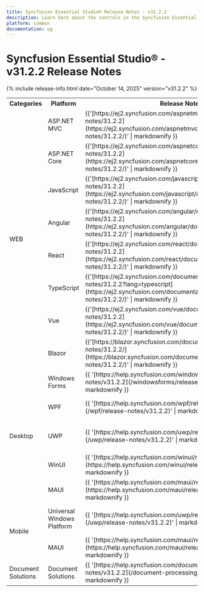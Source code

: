 ```yaml
---
title: Syncfusion Essential Studio® Release Notes - v31.2.2
description: Learn here about the controls in the Syncfusion Essential Studio® 2025 Volume 3 SP Release - Release Notes - v31.2.2
platform: common
documentation: ug
---
```


# Syncfusion Essential Studio® - v31.2.2 Release Notes

{% include release-info.html date="October 14, 2025"   version="v31.2.2" %} 


<table>
<tr>
<th>
Categories</th><th>
Platform</th><th>
Release Notes</th><th>
Read Me</th></tr>
<tr>
<td rowspan="8">
WEB 
</td>
<td>
ASP.NET MVC
</td>
<td>{{'[https://ej2.syncfusion.com/aspnetmvc/documentation/release-notes/31.2.2](https://ej2.syncfusion.com/aspnetmvc/documentation/release-notes/31.2.2/)' | markdownify }}
</td>
<td>{{'[http://files2.syncfusion.com/Installs/v31.2.2/ReadMe/web/ASPMVC.html](http://files2.syncfusion.com/Installs/v31.2.2/ReadMe/web/ASPMVC.html)' | markdownify }}
</td>
</tr>
<tr>
<td>
ASP.NET Core	
</td>
<td>{{'[https://ej2.syncfusion.com/aspnetcore/documentation/release-notes/31.2.2](https://ej2.syncfusion.com/aspnetcore/documentation/release-notes/31.2.2/)' | markdownify }}
</td>
<td>{{'[http://files2.syncfusion.com/Installs/v31.2.2/ReadMe/web/ASPNETCORE.html](http://files2.syncfusion.com/Installs/v31.2.2/ReadMe/web/ASPNETCORE.html)' | markdownify }}
</td>
</tr>
<tr>
<td>
JavaScript
</td>
<td>{{'[https://ej2.syncfusion.com/javascript/documentation/release-notes/31.2.2](https://ej2.syncfusion.com/javascript/documentation/release-notes/31.2.2/)' | markdownify }}
</td>
<td>{{'[http://files2.syncfusion.com/Installs/v31.2.2/ReadMe/web/JavaScript.html](http://files2.syncfusion.com/Installs/v31.2.2/ReadMe/web/JavaScript.html)' | markdownify }}
</td>
</tr>
<tr>
<td>
Angular
</td>
<td>{{'[https://ej2.syncfusion.com/angular/documentation/release-notes/31.2.2](https://ej2.syncfusion.com/angular/documentation/release-notes/31.2.2/)' | markdownify }}
</td>
<td>{{'[http://files2.syncfusion.com/Installs/v31.2.2/ReadMe/web/Angular.html](http://files2.syncfusion.com/Installs/v31.2.2/ReadMe/web/Angular.html)' | markdownify }}
</td>
</tr>
<tr>
<td>
React
</td>
<td>{{'[https://ej2.syncfusion.com/react/documentation/release-notes/31.2.2](https://ej2.syncfusion.com/react/documentation/release-notes/31.2.2/)' | markdownify }}
</td>
<td>{{'[http://files2.syncfusion.com/Installs/v31.2.2/ReadMe/web/React.html](http://files2.syncfusion.com/Installs/v31.2.2/ReadMe/web/React.html)' | markdownify }}
</td>
</tr>
<tr>
<td>
TypeScript
</td>
<td>{{'[https://ej2.syncfusion.com/documentation/release-notes/31.2.2?lang=typescript](https://ej2.syncfusion.com/documentation/release-notes/31.2.2/)' | markdownify }}
</td>
<td>{{'[http://files2.syncfusion.com/Installs/v31.2.2/ReadMe/web/TypeScript.html](http://files2.syncfusion.com/Installs/v31.2.2/ReadMe/web/TypeScript.html)' | markdownify }}
</td>
</tr>
<tr>
<td>
Vue
</td>
<td>{{'[https://ej2.syncfusion.com/vue/documentation/release-notes/31.2.2](https://ej2.syncfusion.com/vue/documentation/release-notes/31.2.2/)' | markdownify }}
</td>
<td>{{'[http://files2.syncfusion.com/Installs/v31.2.2/ReadMe/web/Vue.html](http://files2.syncfusion.com/Installs/v31.2.2/ReadMe/web/Vue.html)' | markdownify }}
</td>
</tr>
<tr>
<td>
Blazor
</td>
<td>{{'[https://blazor.syncfusion.com/documentation/release-notes/31.2.2/](https://blazor.syncfusion.com/documentation/release-notes/31.2.2/)' | markdownify }}
</td>
<td>{{'[http://files2.syncfusion.com/Installs/v31.2.2/ReadMe/web/Blazor.html](http://files2.syncfusion.com/Installs/v31.2.2/ReadMe/web/Blazor.html)' | markdownify }}
</td>
</tr>
<tr>
<td rowspan="5">
Desktop
</td>
<td>
Windows Forms
</td>
<td>{{ '[https://help.syncfusion.com/windowsforms/release-notes/v31.2.2](/windowsforms/release-notes/v31.2.2)' | markdownify }}
</td>
<td>{{ '[http://files2.syncfusion.com/Installs/v31.2.2/ReadMe/WindowsForms.html](http://files2.syncfusion.com/Installs/v31.2.2/ReadMe/WindowsForms.html)' | markdownify }}
</td>
</tr>
<tr>
<td>
WPF
</td>
<td>{{ '[https://help.syncfusion.com/wpf/release-notes/v31.2.2](/wpf/release-notes/v31.2.2)' | markdownify }}
</td>
<td>{{ '[http://files2.syncfusion.com/Installs/v31.2.2/ReadMe/WPF.html](http://files2.syncfusion.com/Installs/v31.2.2/ReadMe/WPF.html)' | markdownify }}
</td>
</tr>
<tr>
<td>
UWP
</td>
<td>{{ '[https://help.syncfusion.com/uwp/release-notes/v31.2.2](/uwp/release-notes/v31.2.2)' | markdownify }}
</td>
<td>{{ '[http://files2.syncfusion.com/Installs/v31.2.2/ReadMe/UniversalWindows.html](http://files2.syncfusion.com/Installs/v31.2.2/ReadMe/UniversalWindows.html)' | markdownify }}
</td>
</tr>
<tr>
<td>
WinUI
</td>
<td>{{ '[https://help.syncfusion.com/winui/release-notes/v31.2.2](https://help.syncfusion.com/winui/release-notes/v31.2.2)' | markdownify }}
</td>
<td>{{ '[http://files2.syncfusion.com/Installs/v31.2.2/ReadMe/WinUI.html](http://files2.syncfusion.com/Installs/v31.2.2/ReadMe/WinUI.html)' | markdownify }}
</td>
</tr>
<tr>
<td>
MAUI
</td>
<td>{{ '[https://help.syncfusion.com/maui/release-notes/v31.2.2](https://help.syncfusion.com/maui/release-notes/v31.2.2)' | markdownify }}
</td>
<td>{{ '[http://files2.syncfusion.com/Installs/v31.2.2/ReadMe/.NETMAUI.html](http://files2.syncfusion.com/Installs/v31.2.2/ReadMe/.NETMAUI.html)' | markdownify }}
</td>
</tr>
<tr>
<td rowspan="2">
Mobile
</td>
<td>
Universal Windows Platform
</td>
<td>{{ '[https://help.syncfusion.com/uwp/release-notes/v31.2.2](/uwp/release-notes/v31.2.2)' | markdownify }}
</td>
<td>{{ '[http://files2.syncfusion.com/Installs/v31.2.2/ReadMe/UniversalWindows.html](http://files2.syncfusion.com/Installs/v31.2.2/ReadMe/UniversalWindows.html)' | markdownify }}
</td>
</tr>

<tr>
<td>
MAUI
</td>
<td>{{ '[https://help.syncfusion.com/maui/release-notes/v31.2.2](https://help.syncfusion.com/maui/release-notes/v31.2.2)' | markdownify }}
</td>
<td>{{ '[http://files2.syncfusion.com/Installs/v31.2.2/ReadMe/.NETMAUI.html](http://files2.syncfusion.com/Installs/v31.2.2/ReadMe/.NETMAUI.html)' | markdownify }}
</td>
</tr>




<tr>
<td>
Document Solutions
</td>
<td>
Document Solutions
</td>
<td>{{ '[https://help.syncfusion.com/document-processing/release-notes/v31.2.2](/document-processing/release-notes/v31.2.2)' | markdownify }}
</td>
<td>
</td>
</tr>
</table>
